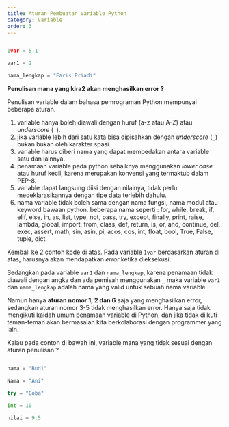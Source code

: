 ```yaml
---
title: Aturan Pembuatan Variable Python
category: Variable
order: 3
---
```


```python

1var = 5.1

var1 = 2

nama_lengkap = "Faris Priadi"

```

**Penulisan mana yang kira2 akan menghasilkan error ?**


Penulisan variable dalam bahasa pemrograman Python mempunyai beberapa aturan. 

1. variable hanya boleh diawali dengan huruf (a-z atau A-Z) atau *underscore* (`_`).
2. jika variable lebih dari satu kata bisa dipisahkan dengan *underscore* (`_`)  bukan bukan oleh karakter spasi.
3. variable harus diberi nama yang dapat membedakan antara variable satu dan lainnya.
4. penamaan variable pada python sebaiknya menggunakan *lower case* atau huruf kecil, karena merupakan konvensi yang termaktub dalam PEP-8.
5. variable dapat langsung diisi dengan nilainya, tidak perlu medeklarasikannya dengan tipe data terlebih dahulu.
6. nama variable tidak boleh sama dengan nama fungsi, nama modul atau keyword bawaan python.
beberapa nama seperti : for, while, break, if, elif, else, in, as, list, type, not, pass, try, except, finally, print, raise, lambda, global, import, from, class, def, return, is, or, and, continue, del, exec, assert, math, sin, asin, pi, acos, cos, int, float, bool, True, False, tuple, dict.


Kembali ke 2 contoh kode di atas. Pada variable `1var` berdasarkan aturan di atas, harusnya akan mendapatkan *error* ketika dieksekusi.

Sedangkan pada variable `var1` dan `nama_lengkap`, karena penamaan tidak diawali dengan angka dan ada pemisah menggunakan `_` maka variable `var1` dan `nama_lengkap` adalah nama yang valid untuk sebuah nama variable.

Namun hanya **aturan nomor 1, 2 dan 6** saja yang menghasilkan error, sedangkan aturan nomor 3-5 tidak menghasilkan error. Hanya saja tidak mengikuti kaidah umum penamaan variable di Python, dan jika tidak diikuti teman-teman akan bermasalah kita berkolaborasi dengan programmer yang lain.


Kalau pada contoh di bawah ini, variable mana yang tidak sesuai dengan aturan penulisan  ?

```python

nama = "Budi"

Nama = "Ani"

try = "Coba"

int = 10

nilai = 9.5

```